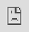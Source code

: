```yaml
---
marp: true
title: Introductions
description: Julien Arino - 2023 AARMS Summer School - Introductions
theme: default
paginate: false
math: mathjax
size: 4K
---
```


<style>
  .theorem {
    text-align:justify;
    background-color:#16a085;
    border-radius:20px;
    padding:10px 20px 10px 20px;
    box-shadow: 0px 1px 5px #999;
  }
  .definition {
    text-align:justify;
    background-color:#ededde;
    border-radius:20px;
    padding:10px 20px 10px 20px;
    box-shadow: 0px 1px 5px #999;
  }
  img[alt~="center"] {
    display: block;
    margin: 0 auto;
  }
</style>

<!-- _backgroundImage: "linear-gradient(to top, #85110d, 1%, white)" -->
# Introductions

25 August 2023 

Julien Arino [![width:32px](https://raw.githubusercontent.com/julien-arino/presentations/main/FIGS/icons/email-round.png)](mailto:Julien.Arino@umanitoba.ca) [![width:32px](https://raw.githubusercontent.com/julien-arino/presentations/main/FIGS/icons/world-wide-web.png)](https://julien-arino.github.io/) [![width:32px](https://raw.githubusercontent.com/julien-arino/presentations/main/FIGS/icons/github-icon.png)](https://github.com/julien-arino)

Department of Mathematics & Data Science Nexus
University of Manitoba*

<div style = "font-size:18px; margin-top:-10px; padding-bottom:30px;"></div>

Canadian Centre for Disease Modelling
PHAC-EMNID / REMMI-ASPC
NSERC-PHAC EID Modelling Consortium (CANMOD, MfPH, OMNI/RÉUNIS)

<div style = "text-align: justify; position: relative; bottom: -3%; font-size:23px; margin-left:-50px; margin-right:-50px">

![bg width:800px opacity:0.2](https://raw.githubusercontent.com/julien-arino/presentations/main/FIGS/various/inuit-metis-firstnation.png)

[*](https://umanitoba.ca/indigenous/sites/indigenous/files/2020-09/traditional-territories-acknowledgement-2020.pdf)The University of Manitoba campuses are located on original lands of Anishinaabeg, Cree, Oji-Cree, Dakota and Dene peoples, and on the homeland of the Métis Nation. We respect the Treaties that were made on these territories, we acknowledge the harms and mistakes of the past, and we dedicate ourselves to move forward in partnership with Indigenous communities in a spirit of reconciliation and collaboration.</div>

---

# Foreword

- I have used ChatGPT and GitHub Copilot to generate some of this text
- These tools are *potential* time savers, but they are not perfect (*Copilot* just suggested "but they are not perfect" :smile:), so use them wisely: read the results carefully, and don't be afraid to edit them (again, this was suggested by *Copilot* :smile:)

--- 

<!-- _backgroundImage: "radial-gradient(white,80%,#f1c40f)" -->
# Outline

- Introductions
- Introductions are part of the spatio-temporal spread process
- Modelling introductions

--- 

<!-- _backgroundImage: "linear-gradient(to bottom, #f1c40f, 20%, white)" -->
# <!-- fit -->Introductions

---

# <!--fit--> Introductions (according to ChatGPT, emphasis and "British-ation" mine)

**Biological introduction**, also known as *biological invasion* or *biological colonisation*, refers to the *intentional* or *unintentional* **introduction** of a **non-native species** into an ecosystem or habitat where they did not previously occur naturally. This introduction can be facilitated by human activities such as trade, travel, and agriculture. These introduced species are often referred to as "invasive species."

---

Invasive species can have negative ecological, economic, and social impacts on the new environment. They can outcompete native species for resources like food and habitat, disrupt natural ecological processes, and even cause extinction or significant decline of native species. In some cases, invasive species can also affect human activities, such as agriculture, by damaging crops or introducing new diseases.

--- 

Biological introductions can **occur through various means**, such as the *release of non-native animals or plants* **intentionally** for purposes like *pest control* or ornamental gardening, or **accidentally** through activities like *shipping* or *transportation*. 

Preventing and managing biological introductions is crucial for maintaining the balance of ecosystems and preserving biodiversity.

---

# Introductions contribute to evolution

- Introductions are often thought of negatively (see previous slide, even ChatGPT thinks so :smile:) because of their impact on human activities (and some are easy to spot for us, e.g. the emerald ash borer, the zebra mussel, the Asian carp, etc.)

- However, from an evolutionary perspective, introductions are a major source of genetic variation. They can lead to the extinction of native species, but also to the emergence of new species.

(We percieve our environment as being at some equilibrium. It is not! It is constantly changing, and introductions are part of this change.)

---

# <!--fit-->Pathogen introductions (continuing with ChatGPT)

Pathogen introduction refers to the process by which a foreign or previously absent microorganism, such as a virus, bacteria, fungus, or other infectious agent, is brought into a new environment or population. This can occur naturally or as a result of human activity. When a pathogen is introduced to a new area or population, it may encounter individuals without immunity to it, potentially leading to outbreaks of disease.

Pathogen introduction can have significant implications for public health, agriculture, and ecosystems. 

---

It can occur through various means, including:

1. **Travel and Trade:** Pathogens can be introduced to new regions through the movement of people, animals, and goods. International travel and trade can facilitate the spread of diseases across geographical boundaries.

2. **Invasive Species:** Pathogens can be carried by invasive species that are introduced to new ecosystems. These pathogens may not have natural predators or controls in the new environment, leading to rapid population growth and disease transmission.

3. **Environmental Changes:** Human activities such as deforestation, urbanization, and climate change can alter ecosystems and create opportunities for pathogens to enter new niches or hosts.

---

4. **Contaminated Goods:** Food, water, and other products that are contaminated with pathogens can introduce diseases to new areas or populations.

5. **Medical Procedures:** Healthcare-associated infections can occur when pathogens are introduced to patients during medical procedures or hospital stays.

6. **Natural Disasters:** Natural disasters like earthquakes, floods, and hurricanes can displace populations, leading to increased vulnerability to disease outbreaks due to overcrowding and unsanitary conditions.

---

7. **Biological Warfare or Bioterrorism:** Deliberate introduction of pathogens by individuals or groups for harmful purposes can also lead to pathogen introduction.

Efforts to prevent and manage pathogen introduction include surveillance, quarantine measures, vaccination campaigns, public health interventions, and policies aimed at regulating the movement of people, animals, and goods. Understanding the factors that contribute to pathogen introduction and its potential consequences is essential for maintaining the health and stability of populations, ecosystems, and economies.

---

<!-- _backgroundImage: "linear-gradient(to bottom, #f1c40f, 20%, white)" -->
# <!-- fit -->Introductions are part of the spatio-temporal spread process

---

# Don't be narrow minded ! Think global !

- Lots of epi work is jurisdiction-centred
- However, except for the site of initial emergence/recombination/whatever made your bug happen, jurisdictions receive pathogens from other jurisdictions where spread is occurring
- E.g., COVID-19 is just one massive realisation of a stochastic process that started somewhere in China (or elsewhere, but let's not go there :smile:) and has been ongoing since then

---

# ODE metapopulations somewhat miss the point

- Pathogen introductions are not automatic
- Introductions are stochastic events
- Like for infection of a person with a pathogen, there can be successful and unsuccessful introductions
- A location where the pathogen is absent is subject to repeated challenges as individuals from infected locations arrive

---

# <!--fit-->Heterogeneity in "lived epidemics" increases <br>at the micro-scale

![center](https://raw.githubusercontent.com/julien-arino/presentations/main/FIGS/importations/introductions-in-care-homes.png)

<div style = "position: relative; bottom: -13%; font-size:20px; text-align: justify; margin-left:-70px; margin-right:-50px;">

- T. Delory, <ins>JA</ins>, P.-E. Haÿ, V. Klotz & P.-Y. Boëlle. [SARS-CoV-2 in Nursing Homes: Analysis of Routine Surveillance Data in Four European Countries](https://doi.org/10.14336/AD.2022.0820). *Aging and Disease* (2022)
</div>

---

# Why consider introductions?

### ("why did *I* consider introductions?")

<br>

- Canada is a very tolerant society *with* a massive blindspot, that is very obvious when, as I do, you live for instance in downtown Winnipeg
<br>
- City of Winnipeg population, 2021 census: 749,607. Indigenous identity: 90,995 (12.1%)
<br>
- Manitoba population, 2021 census: 1,307,190. Indigenous identity: 237,185 (18.1%)

---

![bg contain](https://raw.githubusercontent.com/julien-arino/presentations/main/FIGS/transportation/FRA_and_MB_to_scale.png)

---

<!--![bg 85%](cities_roads_FRA.png)-->
![bg contain](https://raw.githubusercontent.com/julien-arino/presentations/main/FIGS/transportation/cities_roads_CAN-MB_detail.png)

---

# Isolated communities

- Winnipeg: 749,607, median age 38.8, average household size 2.5

- Red Sucker Lake: 1,000, median age 19, average household size 5.2

---

# Geographies greatly influence reasoning
	
- Country level: importations quickly become less relevant
- Consider an isolated location of 500 people.. disease may become extinct then be reimported

---

![bg contain](https://raw.githubusercontent.com/julien-arino/presentations/main/FIGS/sars-cov-2/CT_extent_2020-07-30.png)

---

# <!-- fit -->Transmission within national jurisdictions was heterogeneous

Moving from ISO-3166-3 (nation or territory) level to smaller sub-national jurisdictions, the picture is more contrasted

Next slide: Example of activation of North American health regions/municipios/counties

---

![bg contain 90%](https://raw.githubusercontent.com/julien-arino/presentations/main/FIGS/sars-cov-2/pct_active_21days_with_pct_activations.png)

---

<!-- _backgroundImage: "linear-gradient(to bottom, #f1c40f, 20%, white)" -->
# <!-- fit --> Modelling introductions

<div style = "position: relative; bottom: -34%; font-size:20px; text-align: justify; margin-left:-70px; margin-right:-50px;">

- <ins>JA</ins>, P.-Y. Boëlle, E.M. Milliken & S. Portet. [Risk of COVID-19 variant importation - How useful are travel control measures?](https://doi.org/10.1016/j.idm.2021.06.006) *Infectious Disease Modelling* (2021)
- S.P Otto, T. Day, <ins>JA</ins>, C. Colijn *et al*. [The origins and potential future of SARS-CoV-2 variants of concern in the evolving COVID-19 pandemic](https://doi.org/10.1016/j.cub.2021.06.049). *Current Biology* (2021)
- Delory, <ins>JA</ins>, Haÿ, Klotz & Boëlle. SARS-CoV-2 in nursing homes: analysis of routine surveillance data in four European countries. *Aging and Infection* (2022)
</div>

---
<div style = "position: relative; top: -55%; padding-bottom:60px; font-size:40px">
The spread process in a jurisdiction-based world
</div>

![bg 95%](https://raw.githubusercontent.com/julien-arino/presentations/main/FIGS/importations/importation_process3.png)

---

![bg contain 95%](https://raw.githubusercontent.com/julien-arino/presentations/main/FIGS/flow-diagrams/figure_SLDURM_base_model_with_different_epsilon_and_infectious_compartments.png)

<div style = "position: relative; bottom: -60%; font-size:20px; text-align: justify; margin-left:-60px; margin-right:-50px;">

- JA & Portet. [A simple model for COVID-19](http://dx.doi.org/10.1016/j.idm.2020.04.002). *Infectious Disease Modelling* **5**:309-315 (2020)
</div>

---

![bg contain](https://raw.githubusercontent.com/julien-arino/presentations/main/FIGS/importations/figure_variant_importation_base_model_with_stimulations_noQ.png)

<div style = "position: relative; bottom: -60%; font-size:20px; text-align: justify; margin-left:-60px; margin-right:-50px;">

- <ins>JA</ins>, N. Bajeux, S. Portet & J. Watmough. [Quarantine and the risk of COVID-19 importation](http://dx.doi.org/10.1017/S0950268820002988). *Epidemiology & Infection* (2020)
</div>

---

![bg contain](https://raw.githubusercontent.com/julien-arino/presentations/main/FIGS/importations/successful_attack_rate.png)

---

# <!--fit-->Investigating outbreak types using a simple CTMC SIS

$$
\mathbf{X}(t)=\left(S^A(t),I^A(t)\right)
$$

CTMC $\mathbf{X}(t)$ characterized by transitions

| Description | Transition | Rate |
|-------------|------------|------|
Infection | $\left(S^A,I^A\right)\to \left(S^A-1,I^A+1\right)$ | $\beta^AS^AI^A$ |
| Recovery | $\left(S^A,I^A\right)\to \left(S^A+1,I^A-1\right)$ | $\gamma^AI^A$ | 

<div style = "position: relative; bottom: -25%; font-size:20px; text-align: justify; margin-left:-60px; margin-right:-50px;">

- <ins>JA</ins> & E. Milliken. [Effect of movement on the early phase of an epidemic](https://doi.org/10.1007/s11538-022-01077-5). *Bulletin of Mathematical Biology* (2022)
</div>

---

# <!--fit-->A simple CTMC SIS *with a twist*

Regular chain of this type has $I^A=0$ as sole absorbing state

We add another absorbing state: if $I^A=\hat I$, then the chain has *left* the stochastic phase and is in a quasi-deterministic phase with exponential growth

Doing this, time to absorption measures become usable additionally to first passage time ones

And the question becomes: how long does the chain "linger on" before it is absorbed? We define the inter-absorption trajectory as the stochastic phase

---

![bg contain](https://raw.githubusercontent.com/julien-arino/presentations/main/FIGS/stochastic/illustration_stochastic_phase.png)

---

# <!--fit-->One obvious problem: what should $\hat I$ be ?

- Choose $\hat I$ too small and the stochastic phase will not last long
- Choose $\hat I$ too large and absorption will only be at the DFE
- So, how does one choose $\hat I$ ?
  - A formula of Whittle (1955)
  - Multitype branching process (MTBP)

---

![bg contain](https://raw.githubusercontent.com/julien-arino/presentations/main/FIGS/stochastic/duration_stochastic_phase_1patch_pop1M_I0eq1.png)

---

![bg contain](https://raw.githubusercontent.com/julien-arino/presentations/main/FIGS/importations/SLDUR_metapop_introductions.png)

---

![bg contain](https://raw.githubusercontent.com/julien-arino/presentations/main/FIGS/importations/sim_2023_07_11-11_06_41_ID_9_run86.png)

---

![bg contain](https://raw.githubusercontent.com/julien-arino/presentations/main/FIGS/importations/sim_2023_07_11-11_06_41_ID_9_run2.png)

---

![bg contain](https://raw.githubusercontent.com/julien-arino/presentations/main/FIGS/importations/sim_2023_07_11-11_06_41_ID_9_run3.png)

---

![bg contain](https://raw.githubusercontent.com/julien-arino/presentations/main/FIGS/importations/sim_2023_07_11-11_06_41_ID_25_run5.png)

---

<div style = "position: relative; top: -55%; font-size:40px">
Introduction vs community generated transmissions
</div>

![bg contain](https://raw.githubusercontent.com/julien-arino/presentations/main/FIGS/importations/exporter_importer_panel_zoom.png)

<div style = "position: relative; bottom: -45%; font-size:20px">
Left: low movement rate. Right: higher movement rate
</div>

---

![bg contain](https://raw.githubusercontent.com/julien-arino/presentations/main/FIGS/sars-cov-2/VOC_countries_reporting_since_first_case_2022_04_07.png)

---

<div style="width:100%; height:100%">
  <iframe src="https://ourworldindata.org/grapher/covid-variants-area?country=~CAN" loading="lazy" style="width: 100%; height: 610px; border: 0px none;"></iframe>
</div>

---

![bg contain](https://raw.githubusercontent.com/julien-arino/presentations/main/FIGS/flow-diagrams/figure_variant_no_importation_1patch.png)

---

![bg contain](https://raw.githubusercontent.com/julien-arino/presentations/main/FIGS/importations/new_variant_vs_resident_variant.jpg)

--- 

<!-- _backgroundImage: "linear-gradient(to bottom, #f1c40f, 20%, white)" -->
# <!--fit-->Measures to control introductions

Almost exclusively attacked from the perspective of would-be importer

In practice:
- Travel restrictions/interruptions
- Quarantine

---

<!-- _backgroundImage: "linear-gradient(to bottom, #7ff4, 20%, white)" -->
# <!-- fit --> Effect of quarantine

<div style = "position: relative; bottom: -40%; font-size:20px; text-align: justify; margin-left:-70px; margin-right:-50px;">

- <ins>JA</ins>, N. Bajeux, S. Portet & J. Watmough. [Quarantine and the risk of COVID-19 importation](http://dx.doi.org/10.1017/S0950268820002988). *Epidemiology & Infection* (2020)
- <ins>JA</ins>, P.-Y. Boëlle, E.M. Milliken & S. Portet. [Risk of COVID-19 variant importation - How useful are travel control measures?](http://dx.doi.org/10.1016/j.idm.2021.06.006) *Infectious Disease Modelling* (2021)
</div>

---

<div style = "position: relative; bottom: -50%; left: 5%; font-size:38px; color: black;">Lazzaretto vecchio</div>

![bg contain](https://raw.githubusercontent.com/julien-arino/presentations/main/FIGS/epidemio/Lazzaretto_Vecchio-good_view.jpg)

---

![bg contain](https://raw.githubusercontent.com/julien-arino/presentations/main/FIGS/flow-diagrams/figure_SLDURM_importation_base_withQcompartments.png)

---

<div style="width:80%; height:100%">
  <iframe src="https://daytah-or-dahtah.ovh:3838/Q_calculator_start0/" style="position:absolute; top:0px; left:0px; 
  width:100%; height:100%; border: none; overflow: hidden;"></iframe>
</div>

--- 

# <!--fit-->Effect of quarantine on introduction rates

$1/\lambda$ the mean time between case introductions, $1/\lambda_q$ the mean quarantine-regulated time between case introductions, $c$ the efficacy of quarantine (in \%). Then
$$
\lambda_q = 
(100-c)\times
\lambda
$$
Suppose $1/\lambda=$ 5 days and efficacy of quarantine is 90\% at 7 days and 98\% at 14 days, respectively

Then $1/\lambda_q=$ 50 and 250 days, respectively

---

![bg contain](https://raw.githubusercontent.com/julien-arino/presentations/main/FIGS/importations/successful_attack_rate_withQ.png)

---

<!-- _backgroundImage: "linear-gradient(to bottom, #7ff4, 20%, white)" -->
# <!-- fit -->Role of travel restrictions

<div style = "position: relative; bottom: -40%; font-size:20px; text-align: justify; margin-left:-70px; margin-right:-50px;">

- <ins>JA</ins>, P.-Y. Boëlle, E.M. Milliken & S. Portet. [Risk of COVID-19 variant importation - How useful are travel control measures?](https://doi.org/10.1016/j.idm.2021.06.006) *Infectious Disease Modelling* (2021)
- A. Hurford, M.M. Martignoni, J.C. Loredo-Osti, F. Anokye, <ins>JA</ins>, B.S. Husain, B. Gaas, J. Watmough. [Pandemic modelling for regions implementing an elimination strategy](https://doi.org/10.1016/j.jtbi.2022.111378). *Journal of Theoretical Biology* (2022)
</div>

---

<div style = "position: relative; bottom: -59.75%; left: 15%; font-size:38px; color: black;">Mur de la Peste in Cabrières-d’Avignon</div>

![bg contain](https://raw.githubusercontent.com/julien-arino/presentations/main/FIGS/epidemio/Cabrières-d'Avignon_902.jpg)

---

![bg contain](https://raw.githubusercontent.com/julien-arino/presentations/main/FIGS/epidemio/peste_Provence.png)

---

# <!--fit-->Untangling the contribution <br>of introduced cases

Time and time again, top jurisdictional level PH authorities take travel interruption measures

What is really the contribution of introductions to overall spread within a jurisdiction?

$\Rightarrow$ Use an **importation layer** separating introduced (imported) cases from locally generated ones

---

![bg contain](https://raw.githubusercontent.com/julien-arino/presentations/main/FIGS/importations/SLLDDUURRM_importation_layer.png)

---

![bg contain](https://raw.githubusercontent.com/julien-arino/presentations/main/FIGS/importations/SLLDDUURRM_importation_layer_metapop.jpg)

---

<div style = "position: relative; top: -55%; font-size:40px">
Introductions in a metapopulation model
</div>

![bg contain](https://raw.githubusercontent.com/julien-arino/presentations/main/FIGS/importations/exporter_importer_panel_zoom.png)

<div style = "position: relative; bottom: -45%; font-size:20px">
Left: low movement rate. Right: higher movement rate
</div>

---

![bg contain](https://raw.githubusercontent.com/julien-arino/presentations/main/FIGS/flow-diagrams/figure_variant_importation_1patch_simplified.png)

---

![bg 98%](https://raw.githubusercontent.com/julien-arino/presentations/main/FIGS/importations/importation_vs_community_new_variant_means_withInset.png)

---

# <!--fit-->Interruption of travel for COVID-19

<style scoped>
table {
    height: 100%;
    width: 100%;
    font-size: 21px;
}
</style>

|Country          |Date travel suspension |Date first case |
|:----------------|:-----------------|:----------|
|Seychelles       |2020-03-03        |2020-03-14 |
|El Salvador      |2020-03-17        |2020-03-18 |
|Cape Verde       |2020-03-17        |2020-03-20 |
|Sudan            |2020-03-17        |2020-04-05 |
|Marshall Islands |2020-04-22        |2020-10-29 |
|Vanuatu          |2020-03-20        |2020-11-11 |
|North Korea      |2020-01-21        |Unreported |
|Turkmenistan     |2020-03-20        |Unreported |
|Tuvalu           |2020-03-26        |2022-05-20 (2021-11-02?) |

---

# To conclude

> [..] a powerful expression of state's sovereignty, immigration control provides a typical avenue for governments to reassure their citizens and bolster a national sense of belonging, while providing an ideal scapegoat for their own failure or negligence.

V. Chetail. [Crisis without borders: What does international law say about border closure in the context of Covid-19?](https://doi.org/10.3389/fpos.2020.606307) Frontiers in Political Science, 2 (12) (2020)

---

<!-- _backgroundImage: "linear-gradient(to bottom, #F45627, 20%, #F45627)" -->

# <!-- fit --> Merci / Miigwech / Thank you
